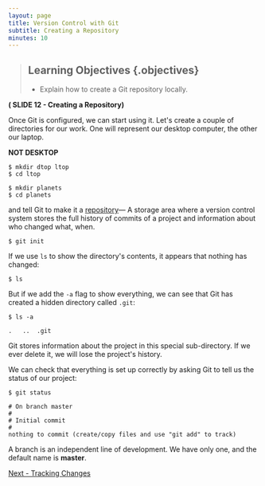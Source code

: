 ```yaml
---
layout: page
title: Version Control with Git
subtitle: Creating a Repository
minutes: 10
---
```

> ## Learning Objectives {.objectives}
> 
> *   Explain how to create a Git repository locally.

**( SLIDE 12 - Creating a Repository)**

Once Git is configured,
we can start using it.
Let's create a couple of directories for our work.  One will represent our desktop computer, the other our laptop.

**NOT DESKTOP**

~~~ {.bash}
$ mkdir dtop ltop
$ cd ltop

$ mkdir planets
$ cd planets
~~~

and tell Git to make it a [repository](reference.html#repository)&mdash; A storage area where a version control system stores the full history of commits of a project and information about who changed what, when.

~~~ {.bash}
$ git init
~~~

If we use `ls` to show the directory's contents,
it appears that nothing has changed:

~~~ {.bash}
$ ls
~~~

But if we add the `-a` flag to show everything,
we can see that Git has created a hidden directory called `.git`:

~~~ {.bash}
$ ls -a
~~~
~~~ {.output}
.	..	.git
~~~

Git stores information about the project in this special sub-directory.
If we ever delete it,
we will lose the project's history.

We can check that everything is set up correctly
by asking Git to tell us the status of our project:

~~~ {.bash}
$ git status
~~~
~~~ {.output}
# On branch master
#
# Initial commit
#
nothing to commit (create/copy files and use "git add" to track)
~~~
A branch is an independent line of development.  We have only one, and the default name is **master**.


[Next - Tracking Changes](03-changes.html)
